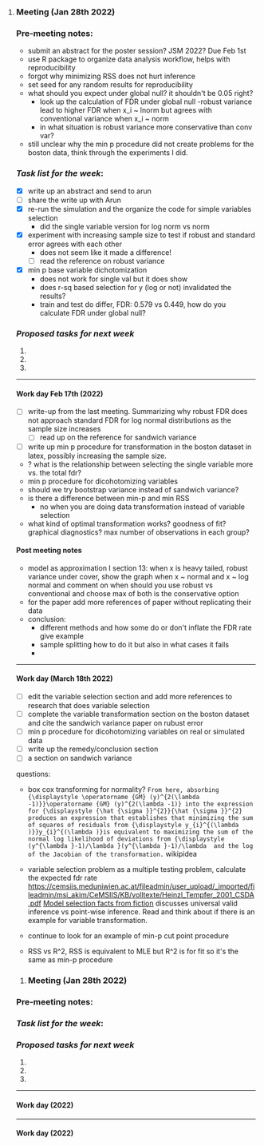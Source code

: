 1. ### Meeting (Jan 28th 2022)
    ### Pre-meeting notes:
    - submit an abstract for the poster session? JSM 2022? Due Feb 1st
    - use R package to organize data analysis workflow, helps with reproducibility
    - forgot why minimizing RSS does not hurt inference
    - set seed for any random results for reproducibility
    - what should  you expect under global null? it shouldn't be 0.05 right? 
        - look up the calculation of FDR under global null
    -robust variance lead to higher FDR when x_i ~ lnorm but agrees with conventional variance when x_i ~ norm
        - in what situation is robust variance more conservative than conv var?
    - still unclear why the min p procedure did not create problems for the boston data, think through the experiments I did. 

    ### *Task list for the week*: 
    - [x] write up an abstract and send to arun 
    - [ ] share the write up with Arun 
    - [x] re-run the simulation and the organize the code for simple variables selection
        - did the single variable version for log norm vs norm 
    - [x] experiment with increasing sample size to test if robust and standard error agrees with each other 
        - does not seem like it made a difference!
        - [ ] read the reference on robust variance
    - [x] min p base variable dichotomization
        - does not work for single val but it does show 
        - does r-sq based selection for y (log or not) invalidated the results?
        - train and test do differ, FDR: 0.579 vs 0.449, how do you calculate FDR under global null?
    ### *Proposed tasks for next week*
    1. 
    2.
    3.
    ---
    #### Work day Feb 17th (2022)
    - [ ] write-up from the last meeting. Summarizing why robust FDR does not approach standard FDR for log normal distributions as the sample size increases
        - [ ] read up on the reference for sandwich variance
    - [ ] write up min p procedure for transformation in the boston dataset in latex, possibly increasing the sample size.
    - ? what is the relationship between selecting the single variable more vs. the total fdr?
    - min p procedure for dicohotomizing variables
    - should we try bootstrap variance instead of sandwich variance?
    - is there a difference between min-p and min RSS
        - no when you are doing data transformation instead of variable selection
    - what kind of optimal transformation works? goodness of fit? graphical diagnostics? max number of observations in each group?

    #### Post meeting notes
    - model as approximation I section 13: when x is heavy tailed, robust variance under cover, show the graph when x ~ normal and x ~ log normal and comment on when should you use robust vs conventional and choose max of both is the conservative option
    - for the paper add more references of paper without replicating their data 
    - conclusion:
        - different methods and how some do or don't inflate the FDR rate give example
        - sample splitting how to do it but also in what cases it fails
        - 
    ---
    #### Work day (March 18th 2022)
    - [ ] edit the variable selection section and add more references to research that does variable selection
    - [ ] complete the variable transformation section on the boston dataset and cite the sandwich variance paper on rubust error
    - [ ] min p procedure for dicohotomizing variables on real or simulated data
    - [ ] write up the remedy/conclusion section 
    - [ ] a section on sandwich variance

    questions:
    - box cox transforming for normality? 
    `From here, absorbing {\displaystyle \operatorname {GM} (y)^{2(\lambda -1)}}\operatorname {GM} (y)^{2(\lambda -1)} into the expression for {\displaystyle {\hat {\sigma }}^{2}}{\hat {\sigma }}^{2} produces an expression that establishes that minimizing the sum of squares of residuals from {\displaystyle y_{i}^{(\lambda )}}y_{i}^{(\lambda )}is equivalent to maximizing the sum of the normal log likelihood of deviations from {\displaystyle (y^{\lambda }-1)/\lambda }(y^{\lambda }-1)/\lambda  and the log of the Jacobian of the transformation.` wikipidea

    - variable selection problem as a multiple testing problem, calculate the expected fdr rate
    https://cemsiis.meduniwien.ac.at/fileadmin/user_upload/_imported/fileadmin/msi_akim/CeMSIIS/KB/volltexte/Heinzl_Tempfer_2001_CSDA.pdf
    [Model selection facts from fiction](https://www.jstor.org/stable/3533623?seq=1) discusses universal valid inference vs point-wise inference. Read and think about if there is an example for variable transformation. 
    - continue to look for an example of min-p cut point procedure
    - RSS vs R^2, RSS is equivalent to MLE but R^2 is for fit so it's the same as min-p procedure  
    1. ### Meeting (Jan 28th 2022)
    ### Pre-meeting notes:

    ### *Task list for the week*: 

    ### *Proposed tasks for next week*
    1. 
    2.
    3.
    ---
    #### Work day (2022)
    ---
    #### Work day (2022)